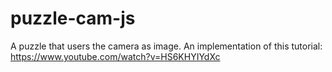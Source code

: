 # puzzle-cam-js
A puzzle that users the camera as image.
An implementation of this tutorial: https://www.youtube.com/watch?v=HS6KHYIYdXc
